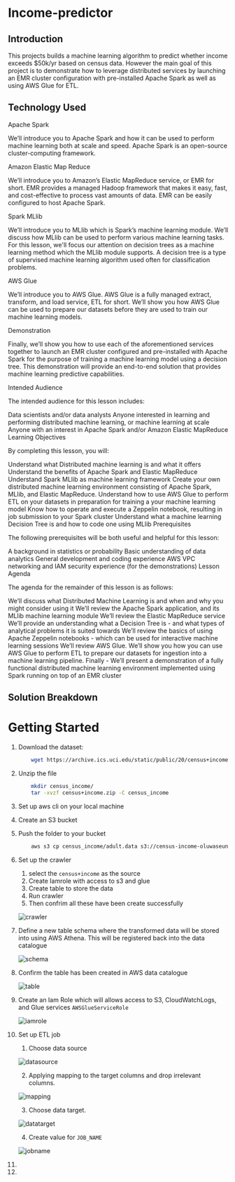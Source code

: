 # Income-predictor

## Introduction 
This projects builds a machine learning algorithm to predict whether income exceeds $50k/yr based on census data. However the main goal of this project is to demonstrate how to leverage distributed services by launching an EMR cluster configuration with pre-installed Apache Spark as well as using AWS Glue for ETL.


## Technology Used

Apache Spark

We’ll introduce you to Apache Spark and how it can be used to perform machine learning both at scale and speed. Apache Spark is an open-source cluster-computing framework.

Amazon Elastic Map Reduce

We’ll introduce you to Amazon’s Elastic MapReduce service, or EMR for short. EMR provides a managed Hadoop framework that makes it easy, fast, and cost-effective to process vast amounts of data. EMR can be easily configured to host Apache Spark.

Spark MLlib

We’ll introduce you to MLlib which is Spark’s machine learning module. We’ll discuss how MLlib can be used to perform various machine learning tasks. For this lesson, we'll focus our attention on decision trees as a machine learning method which the MLlib module supports. A decision tree is a type of supervised machine learning algorithm used often for classification problems.

AWS Glue

We’ll introduce you to AWS Glue. AWS Glue is a fully managed extract, transform, and load service, ETL for short. We’ll show you how AWS Glue can be used to prepare our datasets before they are used to train our machine learning models.

Demonstration

Finally, we’ll show you how to use each of the aforementioned services together to launch an EMR cluster configured and pre-installed with Apache Spark for the purpose of training a machine learning model using a decision tree. This demonstration will provide an end-to-end solution that provides machine learning predictive capabilities.

Intended Audience

The intended audience for this lesson includes:

Data scientists and/or data analysts
Anyone interested in learning and performing distributed machine learning, or machine learning at scale
Anyone with an interest in Apache Spark and/or Amazon Elastic MapReduce
Learning Objectives

By completing this lesson, you will: 

Understand what Distributed machine learning is and what it offers
Understand the benefits of Apache Spark and Elastic MapReduce
Understand Spark MLlib as machine learning framework
Create your own distributed machine learning environment consisting of Apache Spark, MLlib, and Elastic MapReduce.
Understand how to use AWS Glue to perform ETL on your datasets in preparation for training a your machine learning model
Know how to operate and execute a Zeppelin notebook, resulting in job submission to your Spark cluster
Understand what a machine learning Decision Tree is and how to code one using MLlib
Prerequisites

The following prerequisites will be both useful and helpful for this lesson:

A background in statistics or probability
Basic understanding of data analytics
General development and coding experience
AWS VPC networking and IAM security experience (for the demonstrations)
Lesson Agenda

The agenda for the remainder of this lesson is as follows:

We’ll discuss what Distributed Machine Learning is and when and why you might consider using it
We’ll review the Apache Spark application, and its MLlib machine learning module
We’ll review the Elastic MapReduce service
We’ll provide an understanding what a Decision Tree is - and what types of analytical problems it is suited towards
We’ll review the basics of using Apache Zeppelin notebooks - which can be used for interactive machine learning sessions
We’ll review AWS Glue. We’ll show you how you can use AWS Glue to perform ETL to prepare our datasets for ingestion into a machine learning pipeline.
Finally - We’ll present a demonstration of a fully functional distributed machine learning environment implemented using Spark running on top of an EMR cluster

## Solution Breakdown

# Getting Started


1. Download the dataset:
    ```bash
        wget https://archive.ics.uci.edu/static/public/20/census+income.zip
    ```
2. Unzip the file 
    ```bash
        mkdir census_income/
        tar -xvzf census+income.zip -C census_income
    ```
3. Set up aws cli on your local machine 
4. Create an S3 bucket 
5. Push the folder to your bucket
    ```bash
        aws s3 cp census_income/adult.data s3://census-income-oluwaseun/census+income/ 
    ```
6. Set up the crawler 
   1. select the `census+income` as the source
   2. Create Iamrole with access to s3 and glue
   3. Create table to store the data
   4. Run crawler
   5. Then confrim all these have been create successfully
   
    ![crawler](./images/crawler.png)

7. Define a new table schema where the transformed data will be stored into using AWS Athena. This will be registered back into the data catalogue
   
    ![schema](./images/schema.png)

8. Confirm the table has been created in AWS data catalogue
   
    ![table](./images/table.png)

9.  Create an Iam Role which will allows access to S3, CloudWatchLogs, and Glue services `AWSGlueServiceRole`
    
    ![iamrole](./images/iamrole.png)

10. Set up ETL job 
    1.  Choose data source
   
    ![datasource](./images/datasource.png)

    2.  Applying mapping to the target columns and drop irrelevant columns.
   
    ![mapping](./images/mapping.png)
    
    3.  Choose data target.
   
    ![datatarget](./images/datatarget.png)
    
    4.  Create value for `JOB_NAME` 
   
    ![jobname](./images/jobname.png)
    
11. 
12. 
